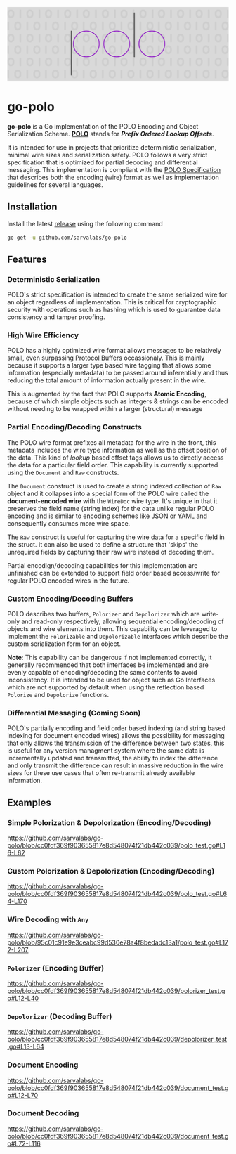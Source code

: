 ![image](./banner.png)

# go-polo
**go-polo** is a Go implementation of the POLO Encoding and Object Serialization Scheme. [**POLO**](https://github.com/sarvalabs/polo) stands for ***Prefix Ordered Lookup Offsets***. 

It is intended for use in projects that prioritize deterministic serialization, minimal wire sizes and serialization safety. POLO follows a very strict specification that is optimized for partial decoding and differential messaging. This implementation is compliant with the [POLO Specification](https://github.com/sarvalabs/polo) that describes both the encoding (wire) format as well as implementation guidelines for several languages.

## Installation
Install the latest [release](https://github.com/sarvalabs/go-polo/releases) using the following command
```sh
go get -u github.com/sarvalabs/go-polo
```

## Features
### Deterministic Serialization
POLO's strict specification is intended to create the same serialized wire for an object regardless of implementation. This is critical for cryptographic security with operations such as hashing which is used to guarantee data consistency and tamper proofing.

### High Wire Efficiency
POLO has a highly optimized wire format allows messages to be relatively small, even surpassing [Protocol Buffers](https://protobuf.dev/programming-guides/encoding/) occassionaly. This is mainly because it supports a larger type based wire tagging that allows some information (especially metadata) to be passed around inferentially and thus reducing the total amount of information actually present in the wire. 

This is augmented by the fact that POLO supports **Atomic Encoding**, because of which simple objects such as integers & strings can be encoded without needing to be wrapped within a larger (structural) message

### Partial Encoding/Decoding Constructs
The POLO wire format prefixes all metadata for the wire in the front, this metadata includes the wire type information as well as the offset position of the data. This kind of *lookup* based offset tags allows us to directly access the data for a particular field order. This capability is currently supported using the `Document` and `Raw` constructs. 

The `Document` construct is used to create a string indexed collection of `Raw` object and it collapses into a special form of the POLO wire called the **document-encoded wire** with the `WireDoc` wire type. It's unique in that it preserves the field name (string index) for the data unlike regular POLO encoding and is similar to encoding schemes like JSON or YAML and consequently consumes more wire space.

The `Raw` construct is useful for capturing the wire data for a specific field in the struct. It can also be used to define a structure that 'skips' the unrequired fields by capturing their raw wire instead of decoding them.

Partial encodign/decoding capabilities for this implementation are unfinished can be extended to support field order based access/write for regular POLO encoded wires in the future.

### Custom Encoding/Decoding Buffers
POLO describes two buffers, `Polorizer` and `Depolorizer` which are write-only and read-only respectively, allowing sequential encoding/decoding of objects and wire elements into them. This capability can be leveraged to implement the `Polorizable` and `Depolorizable` interfaces which describe the custom serialization form for an object.

**Note**: This capability can be dangerous if not implemented correctly, it generally recommended that both interfaces be implemented and are evenly capable of encoding/decoding the same contents to avoid inconsistency. It is intended to be used for object such as Go Interfaces which are not supported by default when using the reflection based `Polorize` and `Depolorize` functions.

### Differential Messaging (Coming Soon)
POLO's partially encoding and field order based indexing (and string based indexing for document encoded wires) allows the possibility for messaging that only allows the transmission of the difference between two states, this is useful for any version managment system where the same data is incrementally updated and transmitted, the ability to index the difference and only transmit the difference can result in massive reduction in the wire sizes for these use cases that often re-transmit already available information.

## Examples
### Simple Polorization & Depolorization (Encoding/Decoding)
https://github.com/sarvalabs/go-polo/blob/cc0fdf369f903655817e8d548074f21db442c039/polo_test.go#L16-L62

### Custom Polorization & Depolorization (Encoding/Decoding)
https://github.com/sarvalabs/go-polo/blob/cc0fdf369f903655817e8d548074f21db442c039/polo_test.go#L64-L170

### Wire Decoding with `Any`
https://github.com/sarvalabs/go-polo/blob/95c01c91e9e3ceabc99d530e78a4f8bedadc13a1/polo_test.go#L172-L207

### `Polorizer` (Encoding Buffer)
https://github.com/sarvalabs/go-polo/blob/cc0fdf369f903655817e8d548074f21db442c039/polorizer_test.go#L12-L40

### `Depolorizer` (Decoding Buffer)
https://github.com/sarvalabs/go-polo/blob/cc0fdf369f903655817e8d548074f21db442c039/depolorizer_test.go#L13-L64

### Document Encoding
https://github.com/sarvalabs/go-polo/blob/cc0fdf369f903655817e8d548074f21db442c039/document_test.go#L12-L70

### Document Decoding
https://github.com/sarvalabs/go-polo/blob/cc0fdf369f903655817e8d548074f21db442c039/document_test.go#L72-L116
